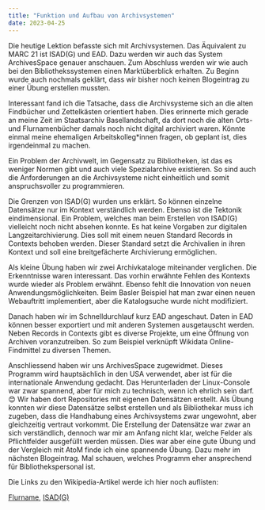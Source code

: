 ```yaml
---
title: "Funktion und Aufbau von Archivsystemen"
date: 2023-04-25
---
```


Die heutige Lektion befasste sich mit Archivsystemen. Das Äquivalent zu MARC 21 ist ISAD(G) und EAD. Dazu werden wir auch das System ArchivesSpace genauer anschauen. Zum Abschluss werden wir wie auch bei den Bibliothekssystemen einen Marktüberblick erhalten. Zu Beginn wurde auch nochmals geklärt, dass wir bisher noch keinen Blogeintrag zu einer Übung erstellen mussten.

Interessant fand ich die Tatsache, dass die Archivsysteme sich an die alten Findbücher und Zettelkästen orientiert haben. Dies erinnerte mich gerade an meine Zeit im Staatsarchiv Basellandschaft, da dort noch die alten Orts- und Flurnamenbücher damals noch nicht digital archiviert waren. Könnte einmal meine ehemaligen Arbeitskolleg*innen fragen, ob geplant ist, dies irgendeinmal zu machen.

Ein Problem der Archivwelt, im Gegensatz zu Bibliotheken, ist das es weniger Normen gibt und auch viele Spezialarchive existieren. So sind auch die Anforderungen an die Archivsysteme nicht einheitlich und somit anspruchsvoller zu programmieren.

Die Grenzen von ISAD(G) wurden uns erklärt. So können einzelne Datensätze nur im Kontext verständlich werden. Ebenso ist die Tektonik eindimensional. Ein Problem, welches man beim Erstellen von ISAD(G) vielleicht noch nicht absehen konnte. Es hat keine Vorgaben zur digitalen Langzeitarchivierung. Dies soll mit einem neuen Standard Records in Contexts behoben werden. Dieser Standard setzt die Archivalien in ihren Kontext und soll eine breitgefächerte Archivierung ermöglichen.

Als kleine Übung haben wir zwei Archivkataloge miteinander verglichen. Die Erkenntnisse waren interessant. Das vorhin erwähnte Fehlen des Kontexts wurde wieder als Problem erwähnt. Ebenso fehlt die Innovation von neuen Anwendungsmöglichkeiten. Beim Basler Beispiel hat man zwar einen neuen Webauftritt implementiert, aber die Katalogsuche wurde nicht modifiziert.

Danach haben wir im Schnelldurchlauf kurz EAD angeschaut. Daten in EAD können besser exportiert und mit anderen Systemen ausgetauscht werden. Neben Records in Contexts gibt es diverse Projekte, um eine Öffnung von Archiven voranzutreiben. So zum Beispiel verknüpft Wikidata Online-Findmittel zu diversen Themen.

Anschliessend haben wir uns ArchivesSpace zugewidmet. Dieses Programm wird hauptsächlich in den USA verwendet, aber ist für die internationale Anwendung gedacht. Das Herunterladen der Linux-Console war zwar spannend, aber für mich zu technisch, wenn ich ehrlich sein darf. 😊 Wir haben dort Repositories mit eigenen Datensätzen erstellt. Als Übung konnten wir diese Datensätze selbst erstellen und als Bibliothekar muss ich zugeben, dass die Handhabung eines Archivsystems zwar ungewohnt, aber gleichzeitig vertraut vorkommt. Die Erstellung der Datensätze war zwar an sich verständlich, dennoch war mir am Anfang nicht klar, welche Felder als Pflichtfelder ausgefüllt werden müssen. Dies war aber eine gute Übung und der Vergleich mit AtoM finde ich eine spannende Übung. Dazu mehr im nächsten Blogeintrag. Mal schauen, welches Programm eher ansprechend für Bibliothekspersonal ist.

Die Links zu den Wikipedia-Artikel werde ich hier noch auflisten:

[Flurname](https://de.wikipedia.org/wiki/Flurname),
[ISAD(G)](https://de.wikipedia.org/wiki/ISAD(G))
